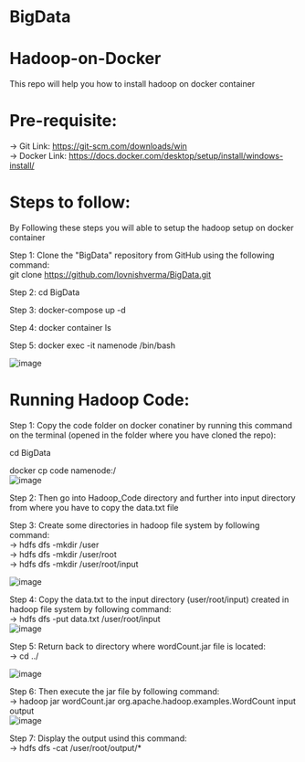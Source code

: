# BigData
# Hadoop-on-Docker
 This repo will help you how to install hadoop on docker container

# Pre-requisite:
                                                                          
-> Git        Link:  https://git-scm.com/downloads/win                                                                        
-> Docker     Link:  https://docs.docker.com/desktop/setup/install/windows-install/

# Steps to follow:
By Following these steps you will able to setup the hadoop setup on docker container                                    
                                                                                                                      
Step 1: Clone the "BigData" repository from GitHub using the following command:                                   
git clone https://github.com/lovnishverma/BigData.git                                          

Step 2: cd BigData

Step 3: 
docker-compose up -d

Step 4: 
docker container ls

Step 5:
docker exec -it namenode /bin/bash


![image](https://github.com/user-attachments/assets/7b010ecc-f37e-4006-857d-839315304c93)



# Running Hadoop Code:

Step 1: Copy the code folder on docker conatiner by running this command on the terminal (opened in the folder where you have cloned the repo):

cd BigData

docker cp code namenode:/    
![image](https://github.com/user-attachments/assets/9b29c002-63e2-4269-a85d-e8be401fb6f6)

                                                                                                                        
Step 2: Then go into Hadoop_Code directory and further into input directory from where you have to copy the data.txt file
                                                                                                                             
Step 3: Create some directories in hadoop file system by following command:                                                 
      -> hdfs dfs -mkdir /user                                                                       
      -> hdfs dfs -mkdir /user/root                                                                                                 
      -> hdfs dfs -mkdir /user/root/input   

![image](https://github.com/user-attachments/assets/ec2d4bbf-29a6-404d-af4b-304668b4fde3)

                                                                                                                                                      
Step 4: Copy the data.txt to the input directory (user/root/input) created in hadoop file system by following command:                   
      -> hdfs dfs -put data.txt /user/root/input   
![image](https://github.com/user-attachments/assets/8f8fd7f3-937a-42c9-b3f0-41279a993520)

                                                                                                                                          
Step 5: Return back to directory where wordCount.jar file is located:                                                    
      -> cd ../
      
 ![image](https://github.com/user-attachments/assets/9ce4fff2-1419-441e-8914-61d066884154)
                                                                                                                                
Step 6: Then execute the jar file by following command:                                                                        
      -> hadoop jar wordCount.jar org.apache.hadoop.examples.WordCount input output    
  ![image](https://github.com/user-attachments/assets/3674da9c-fe7a-4d4d-948e-7b28bf3a0f50)

                                                                                                                                                                   
Step 7: Display the output usind this command:                                                                              
      -> hdfs dfs -cat /user/root/output/*
      

